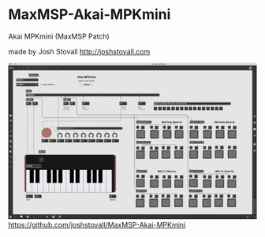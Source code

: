 # MaxMSP-Akai-MPKmini
Akai MPKmini (MaxMSP Patch)

made by Josh Stovall
http://joshstovall.com

![alt text](https://raw.githubusercontent.com/joshstovall/MaxMSP-Akai-MPKmini/master/MaxMSP-Akai-MPKmini.png)
https://github.com/joshstovall/MaxMSP-Akai-MPKmini
